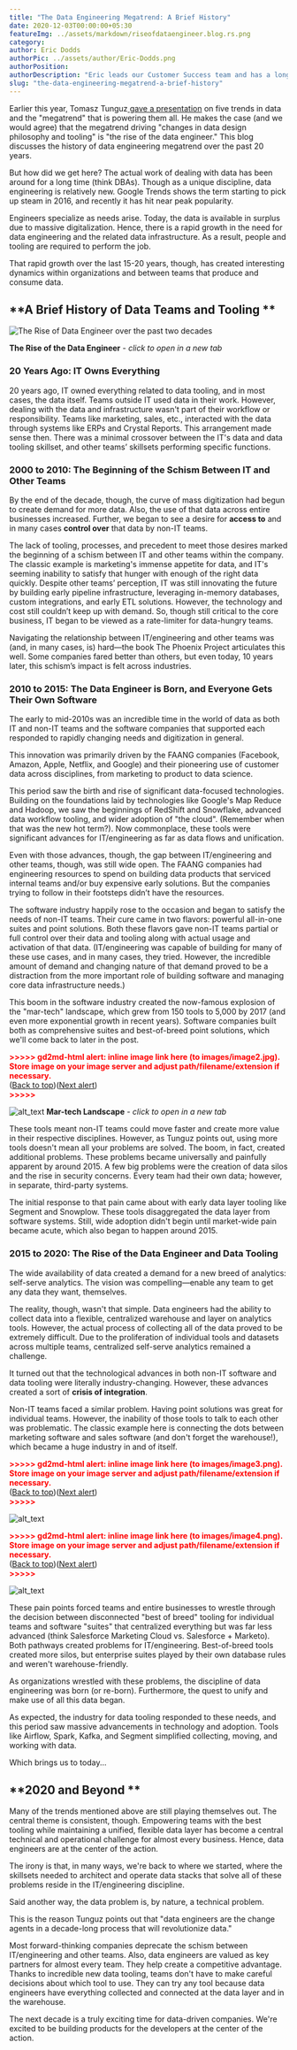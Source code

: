 ```yaml
---
title: "The Data Engineering Megatrend: A Brief History"
date: 2020-12-03T00:00:00+05:30
featureImg: ../assets/markdown/riseofdataengineer.blog.rs.png
category: 
author: Eric Dodds
authorPic: ../assets/author/Eric-Dodds.png
authorPosition: 
authorDescription: "Eric leads our Customer Success team and has a long history of helping companies architect customer data stacks and use their data to grow."
slug: "the-data-engineering-megatrend-a-brief-history"
---
```



Earlier this year, Tomasz Tunguz[ gave a presentation](https://www.linkedin.com/pulse/five-important-trends-data-one-megatrend-powering-them-tomasz-tunguz/) on five trends in data and the "megatrend" that is powering them all. He makes the case (and we would agree) that the megatrend driving "changes in data design philosophy and tooling" is "the rise of the data engineer." This blog discusses the history of data engineering megatrend over the past 20 years.

But how did we get here? The actual work of dealing with data has been around for a long time (think DBAs). Though as a unique discipline, data engineering is relatively new. Google Trends shows the term starting to pick up steam in 2016, and recently it has hit near peak popularity. 

<script type="text/javascript" src="https://ssl.gstatic.com/trends_nrtr/2431_RC04/embed_loader.js"></script> <script type="text/javascript"> trends.embed.renderExploreWidget("TIMESERIES", {"comparisonItem":[{"keyword":"data engineer","geo":"US","time":"2004-01-01 2020-12-18"}],"category":0,"property":""}, {"exploreQuery":"date=all&geo=US&q=data%20engineer","guestPath":"https://trends.google.com:443/trends/embed/"}); </script>


Engineers specialize as needs arise. Today, the data is available in surplus due to massive digitalization. Hence, there is a rapid growth in the need for data engineering and the related data infrastructure. As a result, people and tooling are required to perform the job. 

That rapid growth over the last 15-20 years, though, has created interesting dynamics within organizations and between teams that produce and consume data. 


## **A Brief History of Data Teams and Tooling **


![The Rise of Data Engineer over the past two decades](/assets/markdown/The-rise-of-the-data-engineer.jpg)




**The Rise of the Data Engineer** - _click to open in a new tab_


### **20 Years Ago: IT Owns Everything**

20 years ago, IT owned everything related to data tooling, and in most cases, the data itself. Teams outside IT used data in their work. However, dealing with the data and infrastructure wasn't part of their workflow or responsibility. Teams like marketing, sales, etc., interacted with the data through systems like ERPs and Crystal Reports. This arrangement made sense then. There was a minimal crossover between the IT's data and data tooling skillset, and other teams’ skillsets performing specific functions. 


### **2000 to 2010: The Beginning of the Schism Between IT and Other Teams**

By the end of the decade, though, the curve of mass digitization had begun to create demand for more data. Also, the use of that data across entire businesses increased. Further, we began to see a desire for **access to** and in many cases **control over** that data by non-IT teams. 

The lack of tooling, processes, and precedent to meet those desires marked the beginning of a schism between IT and other teams within the company. The classic example is marketing's immense appetite for data, and IT's seeming inability to satisfy that hunger with enough of the right data quickly. Despite other teams’ perception, IT was still innovating the future by building early pipeline infrastructure, leveraging in-memory databases, custom integrations, and early ETL solutions. However, the technology and cost still couldn’t keep up with demand. So, though still critical to the core business, IT began to be viewed as a rate-limiter for data-hungry teams. 

Navigating the relationship between IT/engineering and other teams was (and, in many cases, is) hard—the book The Phoenix Project articulates this well. Some companies fared better than others, but even today, 10 years later, this schism’s impact is felt across industries. 


### **2010 to 2015: The Data Engineer is Born, and Everyone Gets Their Own Software**

The early to mid-2010s was an incredible time in the world of data as both IT and non-IT teams and the software companies that supported each responded to rapidly changing needs and digitization in general. 

This innovation was primarily driven by the FAANG companies (Facebook, Amazon, Apple, Netflix, and Google) and their pioneering use of customer data across disciplines, from marketing to product to data science. 

This period saw the birth and rise of significant data-focused technologies. Building on the foundations laid by technologies like Google's Map Reduce and Hadoop, we saw the beginnings of RedShift and Snowflake, advanced data workflow tooling, and wider adoption of "the cloud". (Remember when that was the new hot term?). Now commonplace, these tools were significant advances for IT/engineering as far as data flows and unification. 

Even with those advances, though, the gap between IT/engineering and other teams, though, was still wide open. The FAANG companies had engineering resources to spend on building data products that serviced internal teams and/or buy expensive early solutions. But the companies trying to follow in their footsteps didn’t have the resources. 

The software industry happily rose to the occasion and began to satisfy the needs of non-IT teams. Their cure came in two flavors: powerful all-in-one suites and point solutions. Both these flavors gave non-IT teams partial or full control over their data and tooling along with actual usage and activation of that data. (IT/engineering was capable of building for many of these use cases, and in many cases, they tried. However, the incredible amount of demand and changing nature of that demand proved to be a distraction from the more important role of building software and managing core data infrastructure needs.) 

This boom in the software industry created the now-famous explosion of the "mar-tech" landscape, which grew from 150 tools to 5,000 by 2017 (and even more exponential growth in recent years). Software companies built both as comprehensive suites and best-of-breed point solutions, which we'll come back to later in the post. 



<p id="gdcalert2" ><span style="color: red; font-weight: bold">>>>>>  gd2md-html alert: inline image link here (to images/image2.jpg). Store image on your image server and adjust path/filename/extension if necessary. </span><br>(<a href="#">Back to top</a>)(<a href="#gdcalert3">Next alert</a>)<br><span style="color: red; font-weight: bold">>>>>> </span></p>


![alt_text](images/image2.jpg "image_tooltip")
**Mar-tech Landscape** - _click to open in a new tab_

These tools meant non-IT teams could move faster and create more value in their respective disciplines. However, as Tunguz points out, using more tools doesn't mean all your problems are solved. The boom, in fact, created additional problems. These problems became universally and painfully apparent by around 2015. A few big problems were the creation of data silos and the rise in security concerns. Every team had their own data; however, in separate, third-party systems.  

The initial response to that pain came about with early data layer tooling like Segment and Snowplow. These tools disaggregated the data layer from software systems. Still, wide adoption didn't begin until market-wide pain became acute, which also began to happen around 2015. 


### **2015 to 2020: The Rise of the Data Engineer and Data Tooling**

The wide availability of data created a demand for a new breed of analytics: self-serve analytics. The vision was compelling—enable any team to get any data they want, themselves. 

The reality, though, wasn't that simple. Data engineers had the ability to collect data into a flexible, centralized warehouse and layer on analytics tools. However, the actual process of collecting all of the data proved to be extremely difficult. Due to the proliferation of individual tools and datasets across multiple teams, centralized self-serve analytics remained a challenge. 

It turned out that the technological advances in both non-IT software and data tooling were literally industry-changing. However, these advances created a sort of **crisis of integration**.

Non-IT teams faced a similar problem. Having point solutions was great for individual teams. However, the inability of those tools to talk to each other was problematic. The classic example here is connecting the dots between marketing software and sales software (and don't forget the warehouse!), which became a huge industry in and of itself. 



<p id="gdcalert3" ><span style="color: red; font-weight: bold">>>>>>  gd2md-html alert: inline image link here (to images/image3.png). Store image on your image server and adjust path/filename/extension if necessary. </span><br>(<a href="#">Back to top</a>)(<a href="#gdcalert4">Next alert</a>)<br><span style="color: red; font-weight: bold">>>>>> </span></p>


![alt_text](images/image3.png "image_tooltip")
 

<p id="gdcalert4" ><span style="color: red; font-weight: bold">>>>>>  gd2md-html alert: inline image link here (to images/image4.png). Store image on your image server and adjust path/filename/extension if necessary. </span><br>(<a href="#">Back to top</a>)(<a href="#gdcalert5">Next alert</a>)<br><span style="color: red; font-weight: bold">>>>>> </span></p>


![alt_text](images/image4.png "image_tooltip")


These pain points forced teams and entire businesses to wrestle through the decision between disconnected "best of breed" tooling for individual teams and software "suites" that centralized everything but was far less advanced (think Salesforce Marketing Cloud vs. Salesforce + Marketo). Both pathways created problems for IT/engineering. Best-of-breed tools created more silos, but enterprise suites played by their own database rules and weren't warehouse-friendly. 

As organizations wrestled with these problems, the discipline of data engineering was born (or re-born). Furthermore, the quest to unify and make use of all this data began. 

As expected, the industry for data tooling responded to these needs, and this period saw massive advancements in technology and adoption. Tools like Airflow, Spark, Kafka, and Segment simplified collecting, moving, and working with data. 

Which brings us to today...


## **2020 and Beyond **

Many of the trends mentioned above are still playing themselves out. The central theme is consistent, though. Empowering teams with the best tooling while maintaining a unified, flexible data layer has become a central technical and operational challenge for almost every business. Hence, data engineers are at the center of the action. 

The irony is that, in many ways, we're back to where we started, where the skillsets needed to architect and operate data stacks that solve all of these problems reside in the IT/engineering discipline. 

Said another way, the data problem is, by nature, a technical problem. 

This is the reason Tunguz points out that "data engineers are the change agents in a decade-long process that will revolutionize data." 

Most forward-thinking companies deprecate the schism between IT/engineering and other teams. Also, data engineers are valued as key partners for almost every team. They help create a competitive advantage. Thanks to incredible new data tooling, teams don't have to make careful decisions about which tool to use. They can try any tool because data engineers have everything collected and connected at the data layer and in the warehouse. 

The next decade is a truly exciting time for data-driven companies. We're excited to be building products for the developers at the center of the action. 
